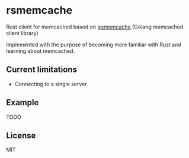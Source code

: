 # rsmemcache

Rust client for memcached based on [gomemcache](https://github.com/bradfitz/gomemcache) (Golang memcached client library)

Implemented with the purpose of becoming more familiar with Rust and learning about memcached.

## Current limitations

- Connecting to a single server

## Example

TODO

## License

MIT
